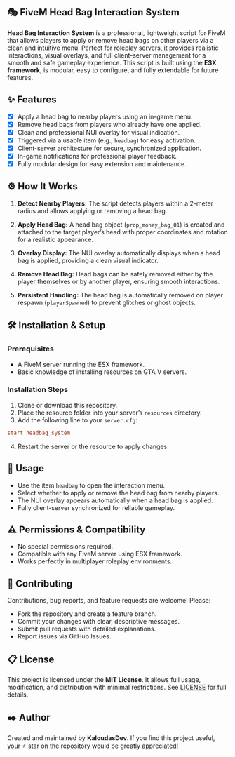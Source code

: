 ## 🎭 FiveM Head Bag Interaction System

**Head Bag Interaction System** is a professional, lightweight script for FiveM that allows players to apply or remove head bags on other players via a clean and intuitive menu. Perfect for roleplay servers, it provides realistic interactions, visual overlays, and full client-server management for a smooth and safe gameplay experience.
This script is built using the **ESX framework**, is modular, easy to configure, and fully extendable for future features.

## ✨ Features

* [x] Apply a head bag to nearby players using an in-game menu.
* [x] Remove head bags from players who already have one applied.
* [x] Clean and professional NUI overlay for visual indication.
* [x] Triggered via a usable item (e.g., `headbag`) for easy activation.
* [x] Client-server architecture for secure, synchronized application.
* [x] In-game notifications for professional player feedback.
* [x] Fully modular design for easy extension and maintenance.

## ⚙️ How It Works

1. **Detect Nearby Players:**
   The script detects players within a 2-meter radius and allows applying or removing a head bag.

2. **Apply Head Bag:**
   A head bag object (`prop_money_bag_01`) is created and attached to the target player’s head with proper coordinates and rotation for a realistic appearance.

3. **Overlay Display:**
   The NUI overlay automatically displays when a head bag is applied, providing a clean visual indicator.

4. **Remove Head Bag:**
   Head bags can be safely removed either by the player themselves or by another player, ensuring smooth interactions.

5. **Persistent Handling:**
   The head bag is automatically removed on player respawn (`playerSpawned`) to prevent glitches or ghost objects.

## 🛠️ Installation & Setup

### Prerequisites

* A FiveM server running the ESX framework.
* Basic knowledge of installing resources on GTA V servers.

### Installation Steps

1. Clone or download this repository.
2. Place the resource folder into your server’s `resources` directory.
3. Add the following line to your `server.cfg`:

```cfg
start headbag_system
```

4. Restart the server or the resource to apply changes.

## 🔎 Usage

* Use the item `headbag` to open the interaction menu.
* Select whether to apply or remove the head bag from nearby players.
* The NUI overlay appears automatically when a head bag is applied.
* Fully client-server synchronized for reliable gameplay.

## ⚠️ Permissions & Compatibility

* No special permissions required.
* Compatible with any FiveM server using ESX framework.
* Works perfectly in multiplayer roleplay environments.

## 📣 Contributing

Contributions, bug reports, and feature requests are welcome! Please:

* Fork the repository and create a feature branch.
* Commit your changes with clear, descriptive messages.
* Submit pull requests with detailed explanations.
* Report issues via GitHub Issues.

## 📋 License

This project is licensed under the **MIT License**.
It allows full usage, modification, and distribution with minimal restrictions.
See [LICENSE](./LICENSE) for full details.

## ✒️ Author

Created and maintained by **KaloudasDev**.
If you find this project useful, your ⭐️ star on the repository would be greatly appreciated!
